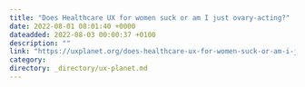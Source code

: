 ```yaml
---
title: "Does Healthcare UX for women suck or am I just ovary-acting?"
date: 2022-08-01 08:01:40 +0000
dateadded: 2022-08-03 00:00:37 +0100
description: ""
link: "https://uxplanet.org/does-healthcare-ux-for-women-suck-or-am-i-just-ovary-acting-db919bd6a8c3?source=rss----819cc2aaeee0---4"
category:
directory: _directory/ux-planet.md
---
```

